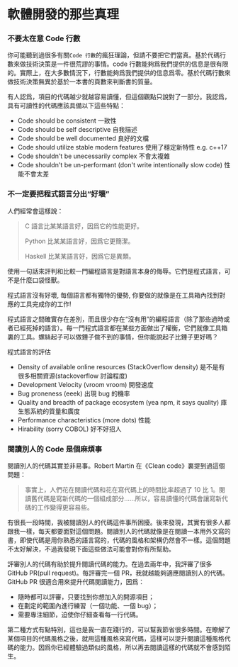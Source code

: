# 軟體開發的那些真理

### 不要太在意 Code 行數

你可能聽到過很多有關`Code 行數`的瘋狂理論，但請不要把它們當真。基於代碼行數來做技術決策是一件很荒謬的事情。code 行數能夠爲我們提供的信息是很有限的。實際上，在大多數情況下，行數能夠爲我們提供的信息爲零。基於代碼行數來做技術決策無異於基於一本書的頁數來判斷書的質量。

有人認爲，項目的代碼越少就越容易讀懂，但這個觀點只說對了一部分。我認爲，具有可讀性的代碼應該具備以下這些特點：

* Code should be consistent 一致性
* Code should be self descriptive 自我描述
* Code should be well documented 良好的文檔
* Code should utilize stable modern features 使用了穩定新特性 e.g.  c++17
* Code shouldn't be unecessarily complex 不會太複雜
* Code shouldn't be un-performant \(don't write intentionally slow code\) 性能不會太差

### 不一定要把程式語言分出“好壞”

人們經常會這樣說：

> C 語言比某某語言好，因爲它的性能更好。
>
> Python 比某某語言好，因爲它更簡潔。
>
> Haskell 比某某語言好，因爲它是異類。

使用一句話來評判和比較一門編程語言是對語言本身的侮辱。它們是程式語言，可不是什麼口袋怪獸。

程式語言沒有好壞, 每個語言都有獨特的優勢, 你要做的就像是在工具箱內找到對應的工具完成你的工作!

程式語言之間確實存在差別，而且很少存在“沒有用”的編程語言（除了那些過時或者已經死掉的語言）。每一門程式語言都在某些方面做出了權衡，它們就像工具箱裏的工具。螺絲起子可以做錘子做不到的事情，但你能說起子比錘子更好嗎？

程式語言的評估

* Density of available online resources \(StackOverflow density\) 是不是有很多相關資源\(stackoverflow 討論程度\)
* Development Velocity \(vroom vroom\) 開發速度
* Bug proneness \(eeek\) 出現 bug 的機率
* Quality and breadth of package ecosystem \(yea npm, it says quality\) 庫生態系統的質量和廣度
* Performance characteristics \(more dots\) 性能
* Hirability \(sorry COBOL\) 好不好招人



### 閱讀別人的 Code 是個麻煩事

閱讀別人的代碼其實並非易事。Robert Martin 在《Clean code》裏提到過這個問題：

> 事實上，人們花在閱讀代碼和花在寫代碼上的時間比率超過了 10 比 1。閱讀舊代碼是寫新代碼的一個組成部分……所以，容易讀懂的代碼會讓寫新代碼的工作變得更容易些。

有很長一段時間，我被閱讀別人的代碼這件事所困擾。後來發現，其實有很多人都跟我一樣，每天都要面對這個問題。閱讀別人的代碼就像是在閱讀一本用外文寫的書，即使代碼是用你熟悉的語言寫的，代碼的風格和架構仍然會不一樣。這個問題不太好解決，不過我發現下面這些做法可能會對你有所幫助。

評審別人的代碼有助於提升閱讀代碼的能力。在過去兩年中，我評審了很多 GitHub PR\(pull request\)。每評審完一個 PR，我就越能夠適應閱讀別人的代碼。GitHub PR 很適合用來提升代碼閱讀能力，因爲：

* 隨時都可以評審，只要找到你想加入的開源項目；
* 在劃定的範圍內進行練習（一個功能、一個 bug）；
* 需要專注細節，迫使你仔細查看每一行代碼。

第二種方式有點特別，這也是我一直在踐行的，可以幫我節省很多時間。在瞭解了某個項目的代碼風格之後，就用這種風格來寫代碼，這樣可以提升閱讀這種風格代碼的能力。因爲你已經體驗過類似的風格，所以再去閱讀這樣的代碼就不會感到陌生。





